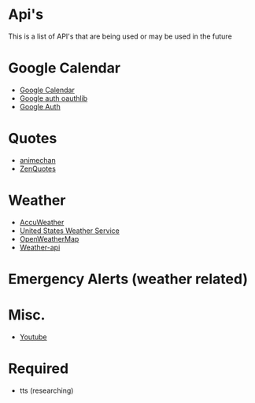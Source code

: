 # Api's
This is a list of API's that are being used or may be used in the future

# Google Calendar 
- [Google Calendar](https://developers.google.com/calendar)
- [Google auth oauthlib](https://pypi.org/project/google-auth-oauthlib/)
- [Google Auth](https://pypi.org/project/google-auth/)

# Quotes
- [animechan](https://github.com/rocktimsaikia/animechan)
- [ZenQuotes](https://zenquotes.io/)

# Weather
- [AccuWeather](https://developer.accuweather.com/apis)
- [United States Weather Service](https://www.weather.gov/documentation/services-web-api)
- [OpenWeatherMap](https://openweathermap.org/api)
- [Weather-api](https://github.com/robertoduessmann/weather-api)

# Emergency Alerts (weather related)


# Misc.
- [Youtube](https://developers.google.com/youtube/)

# Required
- tts (researching)
